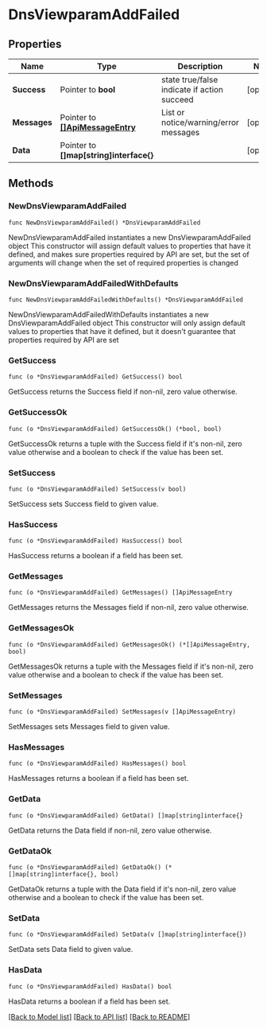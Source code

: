 # DnsViewparamAddFailed

## Properties

Name | Type | Description | Notes
------------ | ------------- | ------------- | -------------
**Success** | Pointer to **bool** | state true/false indicate if action succeed | [optional] 
**Messages** | Pointer to [**[]ApiMessageEntry**](ApiMessageEntry.md) | List or notice/warning/error messages | [optional] 
**Data** | Pointer to **[]map[string]interface{}** |  | [optional] 

## Methods

### NewDnsViewparamAddFailed

`func NewDnsViewparamAddFailed() *DnsViewparamAddFailed`

NewDnsViewparamAddFailed instantiates a new DnsViewparamAddFailed object
This constructor will assign default values to properties that have it defined,
and makes sure properties required by API are set, but the set of arguments
will change when the set of required properties is changed

### NewDnsViewparamAddFailedWithDefaults

`func NewDnsViewparamAddFailedWithDefaults() *DnsViewparamAddFailed`

NewDnsViewparamAddFailedWithDefaults instantiates a new DnsViewparamAddFailed object
This constructor will only assign default values to properties that have it defined,
but it doesn't guarantee that properties required by API are set

### GetSuccess

`func (o *DnsViewparamAddFailed) GetSuccess() bool`

GetSuccess returns the Success field if non-nil, zero value otherwise.

### GetSuccessOk

`func (o *DnsViewparamAddFailed) GetSuccessOk() (*bool, bool)`

GetSuccessOk returns a tuple with the Success field if it's non-nil, zero value otherwise
and a boolean to check if the value has been set.

### SetSuccess

`func (o *DnsViewparamAddFailed) SetSuccess(v bool)`

SetSuccess sets Success field to given value.

### HasSuccess

`func (o *DnsViewparamAddFailed) HasSuccess() bool`

HasSuccess returns a boolean if a field has been set.

### GetMessages

`func (o *DnsViewparamAddFailed) GetMessages() []ApiMessageEntry`

GetMessages returns the Messages field if non-nil, zero value otherwise.

### GetMessagesOk

`func (o *DnsViewparamAddFailed) GetMessagesOk() (*[]ApiMessageEntry, bool)`

GetMessagesOk returns a tuple with the Messages field if it's non-nil, zero value otherwise
and a boolean to check if the value has been set.

### SetMessages

`func (o *DnsViewparamAddFailed) SetMessages(v []ApiMessageEntry)`

SetMessages sets Messages field to given value.

### HasMessages

`func (o *DnsViewparamAddFailed) HasMessages() bool`

HasMessages returns a boolean if a field has been set.

### GetData

`func (o *DnsViewparamAddFailed) GetData() []map[string]interface{}`

GetData returns the Data field if non-nil, zero value otherwise.

### GetDataOk

`func (o *DnsViewparamAddFailed) GetDataOk() (*[]map[string]interface{}, bool)`

GetDataOk returns a tuple with the Data field if it's non-nil, zero value otherwise
and a boolean to check if the value has been set.

### SetData

`func (o *DnsViewparamAddFailed) SetData(v []map[string]interface{})`

SetData sets Data field to given value.

### HasData

`func (o *DnsViewparamAddFailed) HasData() bool`

HasData returns a boolean if a field has been set.


[[Back to Model list]](../README.md#documentation-for-models) [[Back to API list]](../README.md#documentation-for-api-endpoints) [[Back to README]](../README.md)


